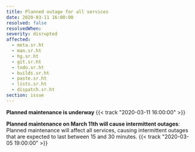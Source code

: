 ```yaml
---
title: Planned outage for all services
date: 2020-03-11 16:00:00
resolved: false
resolvedWhen:
severity: disrupted
affected:
  - meta.sr.ht
  - man.sr.ht
  - hg.sr.ht
  - git.sr.ht
  - todo.sr.ht
  - builds.sr.ht
  - paste.sr.ht
  - lists.sr.ht
  - dispatch.sr.ht
section: issue
---
```


**Planned maintenance is underway**
{{< track "2020-03-11 16:00:00" >}}

**Planned maintenance on March 11th will cause intermittent outages**:
Planned maintenance will affect all services, causing intermittent outages that
are expected to last between 15 and 30 minutes.
{{< track "2020-03-05 19:00:00" >}}


